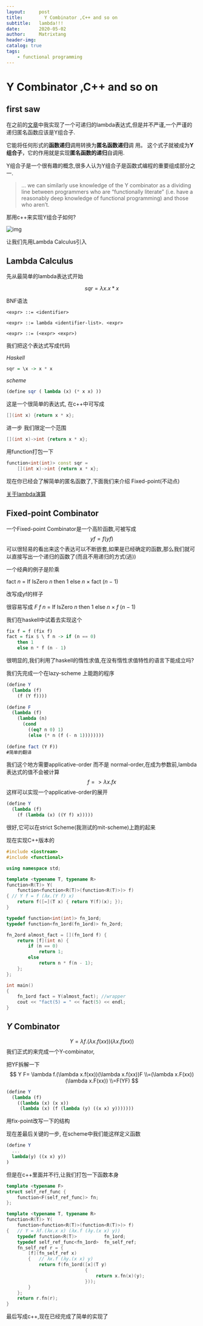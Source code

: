 ```yaml
---
layout:     post
title:        Y Combinator ,C++ and so on
subtitle:   lambda!!!
date:       2020-05-02
author:     Matrixtang
header-img: 
catalog: true
tags:
    - functional programming
---
```



# Y Combinator ,C++ and so on 



## first saw

在之前的[文章](https://matrixkook.github.io/2019/10/14/NameLookUp&&RecursiveLambdaExp/)中我实现了一个可递归的lambda表达式,但是并不严谨,一个严谨的递归匿名函数应该是Y组合子.

它能将任何形式的**函数递归**调用转换为**匿名函数递归**调 用。 这个式子就被成为**Y组合子**，它的作用就是实现**匿名函数的递归**自调用.

Y组合子是一个很有趣的概念,很多人认为Y组合子是函数式编程的重要组成部分之一.

> … we can similarly use knowledge of the Y combinator as a dividing line  between programmers who are “functionally literate” (i.e. have a  reasonably deep knowledge of functional programming) and those who  aren’t.

那用c++来实现Y组合子如何?

 ![img](img\2020-05-02-Y_improtant.jpg)

让我们先用Lambda Calculus引入



## Lambda Calculus

先从最简单的lambda表达式开始




$$
sqr = \lambda x .x*x
$$


BNF语法

```BNF
<expr> ::= <identifier>

<expr> ::= lambda <identifier-list>. <expr>

<expr> ::= (<expr> <expr>)
```



我们把这个表达式写成代码



*Haskell*

```Haskell
sqr = \x -> x * x
```

*scheme*

```scheme
(define sqr ( lambda (x) (* x x) ))
```

这是一个很简单的表达式, 在c++中可写成

```c++
[](int x) {return x * x};
```

进一步 我们限定一个范围

```c++
[](int x)->int {return x * x};
```

用function打包一下

```c++
function<int(int)> const sqr = 
    [](int x)->int {return x * x};
```

现在你已经会了解简单的匿名函数了,下面我们来介绍 Fixed-point(不动点)

[关于lambda演算](https://github.com/txyyss/Lambda-Calculus)

## Fixed-point Combinator



一个Fixed-point Combinator是一个高阶函数,可被写成
$$
yf = f(yf)
$$
可以很轻易的看出来这个表达可以不断嵌套,如果是已经确定的函数,那么我们就可以直接写出一个递归的函数了(而且不用递归的方式(逃))

一个经典的例子是阶乘

fact *n* = If IsZero *n* then 1 else *n* × fact (*n* − 1) 

改写成yf的样子

很容易写成 *F f n* = If IsZero *n* then 1 else *n* × *f* (*n* − 1)

我们在haskell中试着去实现这个

```haskell
fix f = f (fix f)
fact = fix $ \ f n -> if (n == 0) 
    then 1 
    else n * f (n - 1)
```

很明显的,我们利用了haskell的惰性求值,在没有惰性求值特性的语言下能成立吗?

我们先完成一个在lazy-scheme 上能跑的程序

```scheme
(define Y
  (lambda (f)
    (f (Y f))))
 
(define F
  (lambda (f)
    (lambda (n)
      (cond
        ((eq? n 0) 1)
        (else (* n (f (- n 1))))))))
 
(define fact (Y F))
#简单的翻译
```

我们这个地方需要applicative-order 而不是 normal-order,在成为参数前,lambda表达式的值不会被计算
$$
f => \lambda x . fx
$$
这样可以实现一个applicative-order的展开

```scheme
(define Y
  (lambda (f)
    (f (lambda (x) ((Y f) x)))))
```

很好,它可以在strict Scheme(我测试的mit-scheme)上跑的起来

现在实现C++版本的

```C++
#include <iostream>
#include <functional>

using namespace std;

template <typename T, typename R>
function<R(T)> Y(
    function<function<R(T)>(function<R(T)>)> f)
{ // Y f = f (λx.(Y f) x)
    return f([=](T x) { return Y(f)(x); });
}

typedef function<int(int)> fn_1ord;
typedef function<fn_1ord(fn_1ord)> fn_2ord;

fn_2ord almost_fact = [](fn_1ord f) {
    return [f](int n) {
        if (n == 0)
            return 1;
        else
            return n * f(n - 1);
    };
};

int main()
{
    fn_1ord fact = Y(almost_fact); //wrapper
    cout << "fact(5) = " << fact(5) << endl;
}
```

## *Y* Combinator


$$
Y = \lambda f.(\lambda x.f(xx))(\lambda x.f(xx))
$$
我们正式的来完成一个Y-combinator,

把YF拆解一下
$$
Y F= \lambda f.(\lambda x.f(xx))(\lambda x.f(xx))F
\\=(\lambda x.F(xx))(\lambda x.F(xx))
\\=F(YF)
$$

```scheme
(define Y
  (lambda (f)
    ((lambda (x) (x x))
     (lambda (x) (f (lambda (y) ((x x) y)))))))
```

用fix-point改写一下的结构

现在差最后关键的一步, 在scheme中我们能这样定义函数 

```scheme
(define Y
  ...
  lambda(y) ((x x) y))
)
```

但是在c++里面并不行,让我们打包一下函数本身

```C++
template <typename F>
struct self_ref_func {
    function<F(self_ref_func)> fn;
};
```

```c++
template <typename T, typename R>
function<R(T)> Y(
    function<function<R(T)>(function<R(T)>)> f)
{   // Y = λf.(λx.x x) (λx.f (λy.(x x) y))
    typedef function<R(T)>          fn_1ord;
    typedef self_ref_func<fn_1ord>  fn_self_ref;
    fn_self_ref r = {
        [f](fn_self_ref x)
        {   // λx.f (λy.(x x) y)
            return f(fn_1ord([x](T y)
                             {
                                 return x.fn(x)(y);
                             }));
        }
    };
    return r.fn(r);
}
```

最后写成c++,现在已经完成了简单的实现了

